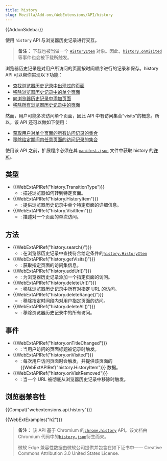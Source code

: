 ```yaml
---
title: history
slug: Mozilla/Add-ons/WebExtensions/API/history
---
```

{{AddonSidebar}}

使用 `history` API 与浏览器历史记录进行交互。

> **备注：** 下载也被当做一个 [`HistoryItem`](/zh-CN/docs/Mozilla/Add-ons/WebExtensions/API/history/HistoryItem) 对象。因此，[`history.onVisited`](/zh-CN/docs/Mozilla/Add-ons/WebExtensions/API/history/onVisited)等事件也会被下载所触发。

浏览器历史记录是对用户所访问的页面按时间顺序进行的记录和保存。history API 可以帮你实现以下功能：

- [查找浏览器历史记录中出现过的页面](/zh-CN/Add-ons/WebExtensions/API/history/search)
- [移除浏览器历史记录中的单个页面](/zh-CN/Add-ons/WebExtensions/API/history/deleteUrl)
- [向浏览器历史记录中添加页面](/zh-CN/Add-ons/WebExtensions/API/history/addUrl)
- [移除所有浏览器历史记录中的页面](/zh-CN/Add-ons/WebExtensions/API/history/deleteAll)

然而，用户可能多次访问单个页面，因此 API 中有访问集合“visits”的概念。所以，该 API 还可以做如下使用：

- [获取用户对单个页面的所有访问记录的集合](/zh-CN/Add-ons/WebExtensions/API/history/getVisits)
- [移除给定期间内任意页面的访问记录的集合](/zh-CN/Add-ons/WebExtensions/API/history/deleteRange)

使用该 API 之前，扩展程序必须在其 [`manifest.json`](/zh-CN/docs/Mozilla/Add-ons/WebExtensions/manifest.json) 文件中获取 history 的[许可](/zh-CN/docs/Mozilla/Add-ons/WebExtensions/manifest.json/permissions)。

## 类型

- {{WebExtAPIRef("history.TransitionType")}}
  - : 描述浏览器如何转到特定页面。
- {{WebExtAPIRef("history.HistoryItem")}}
  - : 提供浏览器历史记录中单个特定页面的详细信息。
- {{WebExtAPIRef("history.VisitItem")}}
  - : 描述对一个页面的单次访问。

## 方法

- {{WebExtAPIRef("history.search()")}}
  - : 在浏览器历史记录中查找符合给定条件的[`history.HistoryItem`](/zh-CN/docs/Mozilla/Add-ons/WebExtensions/API/History/HistoryItem)
- {{WebExtAPIRef("history.getVisits()")}}
  - : 获取指定页面的访问集信息。
- {{WebExtAPIRef("history.addUrl()")}}
  - : 为浏览器历史记录添加一个指定页面的访问。
- {{WebExtAPIRef("history.deleteUrl()")}}
  - : 移除浏览器历史记录中所有对指定 URL 的访问。
- {{WebExtAPIRef("history.deleteRange()")}}
  - : 移除指定时间段内对用户指定页面的访问。
- {{WebExtAPIRef("history.deleteAll()")}}
  - : 移除浏览器历史记录中的所有访问。

## 事件

- {{WebExtAPIRef("history.onTitleChanged")}}
  - : 当用户访问的页面标题被记录时触发。
- {{WebExtAPIRef("history.onVisited")}}
  - : 每次用户访问页面时会触发，并提供该页面的 {{WebExtAPIRef("history.HistoryItem")}} 数据。
- {{WebExtAPIRef("history.onVisitRemoved")}}
  - : 当一个 URL 被彻底从浏览器历史记录中移除时触发。

## 浏览器兼容性

{{Compat("webextensions.api.history")}}

{{WebExtExamples("h2")}}

> **备注：** 该 API 基于 Chromium 的[`chrome.history`](https://developer.chrome.com/extensions/history) API。该文档由 Chromium 代码中的[`history.json`](https://chromium.googlesource.com/chromium/src/+/master/chrome/common/extensions/api/history.json)衍生而来。
>
> 微软 Edge 兼容性数据由微软公司提供并包含在如下证书中—— Creative Commons Attribution 3.0 United States License.

<!--
// Copyright 2015 The Chromium Authors. All rights reserved.
//
// Redistribution and use in source and binary forms, with or without
// modification, are permitted provided that the following conditions are
// met:
//
//    * Redistributions of source code must retain the above copyright
// notice, this list of conditions and the following disclaimer.
//    * Redistributions in binary form must reproduce the above
// copyright notice, this list of conditions and the following disclaimer
// in the documentation and/or other materials provided with the
// distribution.
//    * Neither the name of Google Inc. nor the names of its
// contributors may be used to endorse or promote products derived from
// this software without specific prior written permission.
//
// THIS SOFTWARE IS PROVIDED BY THE COPYRIGHT HOLDERS AND CONTRIBUTORS
// "AS IS" AND ANY EXPRESS OR IMPLIED WARRANTIES, INCLUDING, BUT NOT
// LIMITED TO, THE IMPLIED WARRANTIES OF MERCHANTABILITY AND FITNESS FOR
// A PARTICULAR PURPOSE ARE DISCLAIMED. IN NO EVENT SHALL THE COPYRIGHT
// OWNER OR CONTRIBUTORS BE LIABLE FOR ANY DIRECT, INDIRECT, INCIDENTAL,
// SPECIAL, EXEMPLARY, OR CONSEQUENTIAL DAMAGES (INCLUDING, BUT NOT
// LIMITED TO, PROCUREMENT OF SUBSTITUTE GOODS OR SERVICES; LOSS OF USE,
// DATA, OR PROFITS; OR BUSINESS INTERRUPTION) HOWEVER CAUSED AND ON ANY
// THEORY OF LIABILITY, WHETHER IN CONTRACT, STRICT LIABILITY, OR TORT
// (INCLUDING NEGLIGENCE OR OTHERWISE) ARISING IN ANY WAY OUT OF THE USE
// OF THIS SOFTWARE, EVEN IF ADVISED OF THE POSSIBILITY OF SUCH DAMAGE.
-->
